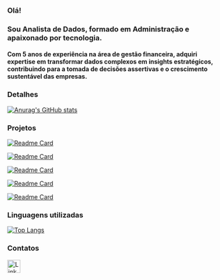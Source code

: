 ### Olá!

### Sou Analista de Dados, formado em Administração e apaixonado por tecnologia.
#### Com 5 anos de experiência na área de gestão financeira, adquiri expertise em transformar dados complexos em insights estratégicos, contribuindo para a tomada de decisões assertivas e o crescimento sustentável das empresas.

### Detalhes

[![Anurag's GitHub stats](https://github-readme-stats.vercel.app/api?username=joaolucascv&show_icons=true&theme=dark)](https://github.com/joaolucascv)

### Projetos

[![Readme Card](https://github-readme-stats.vercel.app/api/pin/?username=joaolucascv&repo=pipeline-telegram-ebac&theme=dark)](https://github.com/joaolucascv/pipeline-telegram-ebac)

[![Readme Card](https://github-readme-stats.vercel.app/api/pin/?username=joaolucascv&repo=coviddashboard-ebac&theme=dark)](https://github.com/joaolucascv/coviddashboard-ebac)

[![Readme Card](https://github-readme-stats.vercel.app/api/pin/?username=joaolucascv&repo=sqlcredito-ebac&theme=dark)](https://github.com/joaolucascv/sqlcredito-ebac)

[![Readme Card](https://github-readme-stats.vercel.app/api/pin/?username=joaolucascv&repo=consumodecerveja-ebac&theme=dark)](https://github.com/joaolucascv/consumodecerveja-ebac)

[![Readme Card](https://github-readme-stats.vercel.app/api/pin/?username=joaolucascv&repo=logisticaloggi-ebac&theme=dark)](https://github.com/joaolucascv/logisticaloggi-ebac)


### Linguagens utilizadas

[![Top Langs](https://github-readme-stats.vercel.app/api/top-langs/?username=joaolucascv&layout=compact)](https://github.com/joaolucascv)

### Contatos

[<img src='https://img.shields.io/badge/LinkedIn-0077B5?style=for-the-badge&logo=linkedin&logoColor=white' alt='Linkedin' height='30'>](https://www.linkedin.com/in/joaolucascv07/)
